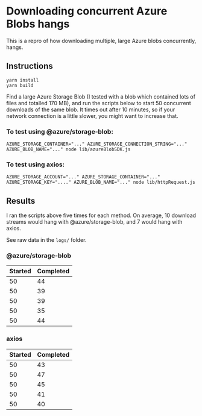 # Downloading concurrent Azure Blobs hangs

This is a repro of how downloading multiple, large Azure blobs concurrently, hangs.

## Instructions

```
yarn install
yarn build
```

Find a large Azure Storage Blob (I tested with a blob which contained lots of files and totalled 170 MB), and run the scripts below to start 50 concurrent downloads of the same blob. It times out after 10 minutes, so if your network connection is a little slower, you might want to increase that.

### To test using @azure/storage-blob:

```
AZURE_STORAGE_CONTAINER="..." AZURE_STORAGE_CONNECTION_STRING="..." AZURE_BLOB_NAME="..." node lib/azureBlobSDK.js
```

### To test using axios:

```
AZURE_STORAGE_ACCOUNT="..." AZURE_STORAGE_CONTAINER="..." AZURE_STORAGE_KEY="...." AZURE_BLOB_NAME="..." node lib/httpRequest.js
```

## Results

I ran the scripts above five times for each method. On average, 10 download streams would hang with @azure/storage-blob, and 7 would hang with axios.

See raw data in the `logs/` folder.

### @azure/storage-blob

| Started | Completed |
| ------- | --------- |
| 50      | 44        |
| 50      | 39        |
| 50      | 39        |
| 50      | 35        |
| 50      | 44        |

### axios

| Started | Completed |
| ------- | --------- |
| 50      | 43        |
| 50      | 47        |
| 50      | 45        |
| 50      | 41        |
| 50      | 40        |
